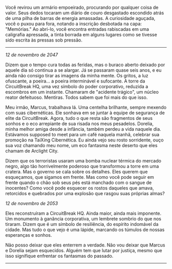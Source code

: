 Você revirou um armário empoeirado, procurando por qualquer coisa de valor. Seus dedos tocaram um diário de couro desgastado escondido atrás de uma pilha de barras de energia amassadas. A curiosidade aguçada, você o puxou para fora, notando a inscrição desbotada na capa: "Memórias." Ao abri-lo, você encontra entradas rabiscadas em uma caligrafia apressada, a tinta borrada em alguns lugares como se tivesse sido escrita às pressas sob pressão.

---

_12 de novembro de 2047_

Dizem que o tempo cura todas as feridas, mas o buraco aberto deixado por aquele dia só continua a se alargar. Já se passaram quase seis anos, e eu ainda não consigo tirar as imagens da minha mente. Os gritos, a luz ofuscante, a poeira... a poeira interminável e sufocante. A torre da CircuitBreak HQ, uma vez símbolo do poder corporativo, reduzida a escombros em um instante. Chamaram de "acidente trágico", um núcleo reator defeituoso. Mentiras. Todos sabem que foi mais do que isso.

Meu irmão, Marcus, trabalhava lá. Uma centelha brilhante, sempre mexendo com suas cibernéticas. Ele sonhava em se juntar à equipe de segurança de elite da CircuitBreak. Agora, tudo o que resta são fragmentos de seus sonhos e o eco arrepiante de sua risada nos meus pesadelos. Dorelia, minha melhor amiga desde a infância, também perdeu a vida naquele dia. Estávamos supposed to meet para um café naquela manhã, celebrar sua promoção na TaiXing Cibernética. Eu ainda vejo seu rosto sorridente, ouço sua voz chamando meu nome, um eco fantasma neste deserto que eles chamam de Arclight City.

Dizem que os terroristas usaram uma bomba nuclear térmica do mercado negro, algo tão horrivelmente poderoso que transformou a torre em uma cratera. Mas o governo se cala sobre os detalhes. Eles querem que esqueçamos, que sigamos em frente. Mas como você pode seguir em frente quando o chão sob seus pés está manchado com o sangue de inocentes? Como você pode esquecer os rostos daqueles que amava, retorcidos e quebrados por uma explosão que rasgou suas próprias almas?

_12 de novembro de 2053_

Eles reconstruíram a CircuitBreak HQ. Ainda maior, ainda mais imponente. Um monumento à ganância corporativa, um lembrete sombrio do que nos tiraram. Dizem que é um símbolo de resiliência, do espírito indomável da cidade. Mas tudo o que vejo é uma lápide, marcando os túmulos de nossas esperanças e sonhos.

Não posso deixar que eles enterrem a verdade. Não vou deixar que Marcus e Dorelia sejam esquecidos. Alguém tem que lutar por justiça, mesmo que isso signifique enfrentar os fantasmas do passado.

---
